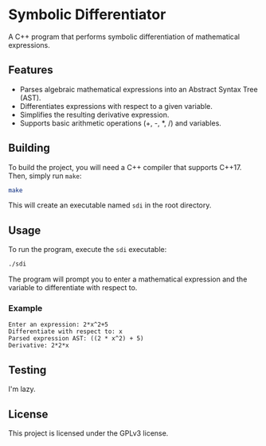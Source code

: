# Symbolic Differentiator

A C++ program that performs symbolic differentiation of mathematical expressions.

## Features

*   Parses algebraic mathematical expressions into an Abstract Syntax Tree (AST).
*   Differentiates expressions with respect to a given variable.
*   Simplifies the resulting derivative expression.
*   Supports basic arithmetic operations (+, -, *, /) and variables.

## Building

To build the project, you will need a C++ compiler that supports C++17. Then, simply run `make`:

```bash
make
```

This will create an executable named `sdi` in the root directory.

## Usage

To run the program, execute the `sdi` executable:

```bash
./sdi
```

The program will prompt you to enter a mathematical expression and the variable to differentiate with respect to.

### Example

```
Enter an expression: 2*x^2+5
Differentiate with respect to: x
Parsed expression AST: ((2 * x^2) + 5)
Derivative: 2*2*x
```

## Testing
I'm lazy.

## License

This project is licensed under the GPLv3 license.
